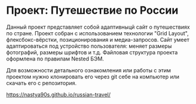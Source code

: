 # Проект: Путешествие по России

Данный проект представляет собой адаптивныцй сайт о путешествиях по стране. Проект собран с использованием технологии 
"Grid Layout", флексбокс-вёрстки, позиционирования и медиа-запросов. Сайт умеет адаптироваться под устройство пользователя: меняет размеры фотографий, размеры шрифтов и т.д. Файловая структура проекта оформлена по правилам Nested БЭМ.

Для возможности детального ознакомления или работы с этим проектом нужно клонировать его через git себе на компьютер или скачать его с репозитория.

https://nastya90s.github.io/russian-travel/